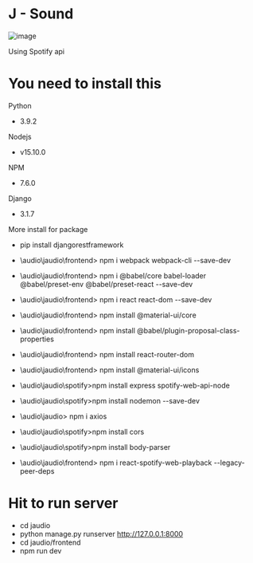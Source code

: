 
# J - Sound
![image](https://user-images.githubusercontent.com/79801291/124775189-9a1b3800-df68-11eb-916d-723070b3dd1f.png)

Using Spotify api 
# You need to install this

Python 
- 3.9.2

Nodejs 
- v15.10.0

NPM 
- 7.6.0

Django 
- 3.1.7


More install for package
- pip install djangorestframework
- \audio\jaudio\frontend> npm i webpack webpack-cli --save-dev
- \audio\jaudio\frontend> npm i @babel/core babel-loader @babel/preset-env @babel/preset-react --save-dev
- \audio\jaudio\frontend> npm i react react-dom --save-dev

- \audio\jaudio\frontend> npm install @material-ui/core
- \audio\jaudio\frontend> npm install @babel/plugin-proposal-class-properties
- \audio\jaudio\frontend> npm install react-router-dom
- \audio\jaudio\frontend> npm install @material-ui/icons

- \audio\jaudio\spotify>npm install express spotify-web-api-node
- \audio\jaudio\spotify>npm install nodemon --save-dev
- \audio\jaudio> npm i axios
- \audio\jaudio\spotify>npm install cors
- \audio\jaudio\spotify>npm install body-parser

- \audio\jaudio\frontend> npm i react-spotify-web-playback --legacy-peer-deps

# Hit to run server
- cd jaudio
- python manage.py runserver
http://127.0.0.1:8000
- cd jaudio/frontend
- npm run dev 


